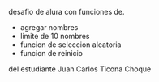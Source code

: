 desafio de alura 
con funciones de.
- agregar nombres
- limite de 10 nombres
- funcion de seleccion aleatoria
- funcion de reinicio

del estudiante Juan Carlos Ticona Choque 
